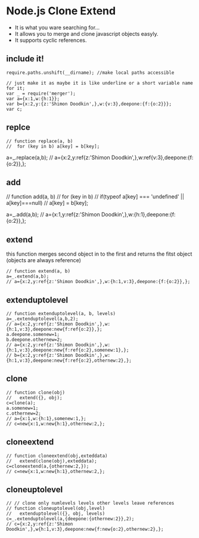 # Node.js Clone Extend

* It is what you ware searching for...
* It allows you to merge and clone javascript objects easyly.
* It supports cyclic references.

## include it!
    require.paths.unshift(__dirname); //make local paths accessible

    // just make it as maybe it is like underline or a short variable name for it;
    var _ = require('merger');  
    var a={x:1,w:{h:1}};
    var b={x:2,y:{z:'Shimon Doodkin',},w:{v:3},deepone:{f:{o:2}}};
    var c;

## replce

    // function replace(a, b)
    //  for (key in b) a[key] = b[key];
   a=_.replace(a,b);
   // a={x:2,y:ref{z:'Shimon Doodkin',},w:ref{v:3},deepone:{f:{o:2}},};

## add
   // function add(a, b)
   //  for (key in b)
   //   if(typeof a[key] === 'undefined' || a[key]===null)
   //     a[key] = b[key];

a=_.add(a,b);
// a={x:1,y:ref{z:'Shimon Doodkin',},w:{h:1},deepone:{f:{o:2}},};

## extend
this function merges second object in to the first and returns the fitst object (objects are always reference)

    // function extend(a, b)
    a=_.extend(a,b);
    // a={x:2,y:ref{z:'Shimon Doodkin',},w:{h:1,v:3},deepone:{f:{o:2}},};

## extenduptolevel

    // function extenduptolevel(a, b, levels)
    a=_.extenduptolevel(a,b,2);
    // a={x:2,y:ref{z:'Shimon Doodkin',},w:{h:1,v:3},deepone:new{f:ref{o:2}},};
    a.deepone.somenew=1;
    b.deepone.othernew=2;
    // a={x:2,y:ref{z:'Shimon Doodkin',},w:{h:1,v:3},deepone:new{f:ref{o:2},somenew:1},};
    // b={x:2,y:ref{z:'Shimon Doodkin',},w:{h:1,v:3},deepone:new{f:ref{o:2},othernew:2},};

##  clone
    // function clone(obj)
    //   extend({}, obj);
    c=clone(a);
    a.somenew=1;
    c.othernew=2;
    // a={x:1,w:{h:1},somenew:1,};
    // c=new{x:1,w:new{h:1},othernew:2,};

## cloneextend

    // function cloneextend(obj,exteddata)
    //   extend(clone(obj),exteddata);
    c=cloneextend(a,{othernew:2,});
    // c=new{x:1,w:new{h:1},othernew:2,};

## cloneuptolevel

    // // clone only numlevels levels other levels leave references
    // function cloneuptolevel(obj,level)
    //   extenduptolevel({}, obj, levels)
    c=_.extenduptolevel(a,{deepone:{othernew:2}},2);
    // c={x:2,y:ref{z:'Shimon Doodkin',},w{h:1,v:3},deepone:new{f:new{o:2},othernew:2},};
 
